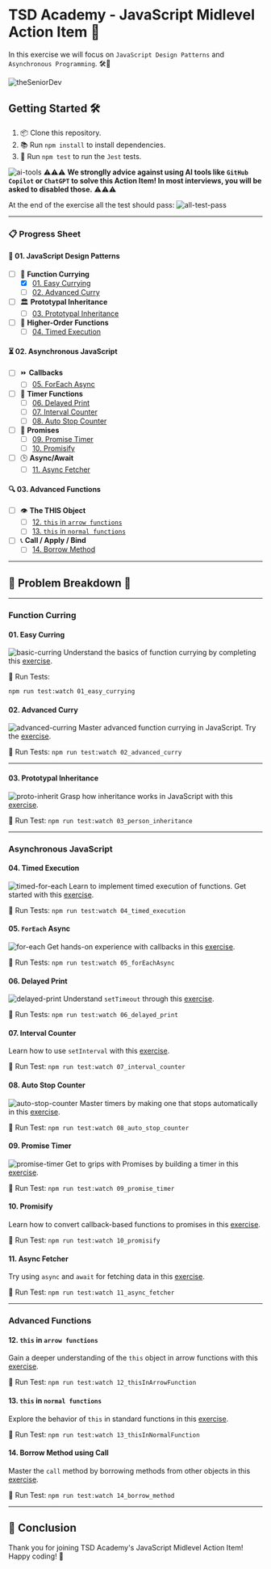 # TSD Academy - JavaScript Midlevel Action Item 🚀

In this exercise we will focus on `JavaScript Design Patterns` and `Asynchronous Programming`. 🛠️🧠

![theSeniorDev](/docs/tsd_academy.png)

## Getting Started 🛠️

1. 📦 Clone this repository.
2. 📚 Run `npm install` to install dependencies.
3. 🧪 Run `npm test` to run the `Jest` tests.


![ai-tools](docs/ai-tools.png)
⚠️⚠️⚠️ **We stronglly advice against using AI tools like `GitHub Copilot` or `ChatGPT` to solve this Action Item! In most interviews, you will be asked to disabled those.** ⚠️⚠️⚠️

At the end of the exercise all the test should pass:
![all-test-pass](docs/all-tests-pass.png)

---

### 📋 Progress Sheet 

#### 🌟 01. JavaScript Design Patterns

- [ ] 🍛 **Function Currying**
    - [x] [01. Easy Currying](src/01_design_patterns/01_function_currying/01_easy_currying.js)
    - [ ] [02. Advanced Curry](src/01_design_patterns/01_function_currying/02_advanced_curry.js)

- [ ] 🏛️ **Prototypal Inheritance**
    - [ ] [03. Prototypal Inheritance](src/01_design_patterns/02_prototypal_inheritance/03_person_inheritance.js)

- [ ] 🔗 **Higher-Order Functions**
  - [ ] [04. Timed Execution](src/01_design_patterns/03_higher_order_functions/04_timed_execution.js)

#### ⏳ 02. Asynchronous JavaScript

- [ ] ⏩ **Callbacks**
  - [ ] [05. ForEach Async](src/02_async_javascript/01_callbacks/05_forEachAsync.js)

- [ ] 🔄 **Timer Functions**
  - [ ] [06. Delayed Print](src/02_async_javascript/02_timer_functions/06_delayed_print.js)
  - [ ] [07. Interval Counter](src/02_async_javascript/02_timer_functions/07_interval_counter.js)
  - [ ] [08. Auto Stop Counter](src/02_async_javascript/02_timer_functions/08_auto_stop_counter.js)

- [ ] 🔄 **Promises**
  - [ ] [09. Promise Timer](src/02_async_javascript/03_promises/09_promise_timer.js)
  - [ ] [10. Promisify](src/02_async_javascript/03_promises/10_promisify.js)

- [ ] 🕒 **Async/Await**
  - [ ] [11. Async Fetcher](src/02_async_javascript/04_async_await/11_async_fetcher.js)

#### 🔍 03. Advanced Functions

- [ ] 👁️ **The THIS Object**
  - [ ] [12. `this` in `arrow functions`](src/03_advanced_functions/01_the_this_object/12_thisInArrowFunction.js)
  - [ ] [13. `this` in `normal functions`](src/03_advanced_functions/01_the_this_object/13_thisInNormalFunction.js)

- [ ] 📞 **Call / Apply / Bind**
  - [ ] [14. Borrow Method](src/03_advanced_functions/02_call_apply_bind/14_borrow_method.js)

---

## 📖 Problem Breakdown 🎯

---
### Function Curring

#### 01. Easy Curring 
![basic-curring](docs/problems/01_basic_curry.png)
Understand the basics of function currying by completing this [exercise](src/01_design_patterns/01_function_currying/01_easy_currying.js). 

🧪 Run Tests: 
```bash
npm run test:watch 01_easy_currying
```

#### 02. Advanced Curry
![advanced-curring](docs/problems/02_advanced_curry.png)
Master advanced function currying in JavaScript. Try the [exercise](src/01_design_patterns/01_function_currying/02_advanced_curry.js). 

🧪 Run Tests: 
`npm run test:watch 02_advanced_curry`

---

#### 03. Prototypal Inheritance
![proto-inherit](docs/problems/03_prototypal_inheritance.png)
Grasp how inheritance works in JavaScript with this [exercise](src/01_design_patterns/02_prototypal_inheritance/03_person_inheritance.js). 

🧪 Run Test: 
`npm run test:watch 03_person_inheritance`

---
### Asynchronous JavaScript

#### 04. Timed Execution
![timed-for-each](docs/problems/04_timed_for_each.png)
Learn to implement timed execution of functions. Get started with this [exercise](src/01_design_patterns/03_higher_order_functions/04_timed_execution.js). 

🧪 Run Tests: 
`npm run test:watch 04_timed_execution`

#### 05. `ForEach` Async
![for-each](docs/problems/05_forEachAsync.png)
Get hands-on experience with callbacks in this [exercise](src/02_async_javascript/01_callbacks/05_forEachAsync.js). 

🧪 Run Tests: 
`npm run test:watch 05_forEachAsync`

#### 06. Delayed Print
![delayed-print](docs/problems/06_delayed_print.png)
Understand `setTimeout` through this [exercise](src/02_async_javascript/02_timer_functions/06_delayed_print.js). 

🧪 Run Tests: 
`npm run test:watch 06_delayed_print`

#### 07. Interval Counter
Learn how to use `setInterval` with this [exercise](src/02_async_javascript/02_timer_functions/07_interval_counter.js). 

🧪 Run Test: 
`npm run test:watch 07_interval_counter`

#### 08. Auto Stop Counter
![auto-stop-counter](docs/problems/08_auto_stop.png)
Master timers by making one that stops automatically in this [exercise](src/02_async_javascript/02_timer_functions/08_auto_stop_counter.js). 

🧪 Run Test: 
`npm run test:watch 08_auto_stop_counter`

#### 09. Promise Timer
![promise-timer](docs/problems/09_promise_timer.png)
Get to grips with Promises by building a timer in this [exercise](src/02_async_javascript/03_promises/09_promise_timer.js). 

🧪 Run Test: 
`npm run test:watch 09_promise_timer`

#### 10. Promisify
Learn how to convert callback-based functions to promises in this [exercise](src/02_async_javascript/03_promises/10_promisify.js). 

🧪 Run Test: 
`npm run test:watch 10_promisify`

#### 11. Async Fetcher
Try using `async` and `await` for fetching data in this [exercise](src/02_async_javascript/04_async_await/11_async_fetcher.js). 

🧪 Run Test: 
`npm run test:watch 11_async_fetcher`

---
### Advanced Functions

#### 12. `this` in `arrow functions`
Gain a deeper understanding of the `this` object in arrow functions with this [exercise](src/03_advanced_functions/01_the_this_object/12_thisInArrowFunction.js). 

🧪 Run Test: 
`npm run test:watch 12_thisInArrowFunction`

#### 13. `this` in `normal functions`
Explore the behavior of `this` in standard functions in this [exercise](src/03_advanced_functions/02_call_apply_bind/13_thisInNormalFunction.js). 

🧪 Run Test: 
`npm run test:watch 13_thisInNormalFunction`

#### 14. Borrow Method using Call
Master the `call` method by borrowing methods from other objects in this [exercise](src/03_advanced_functions/02_call_apply_bind/14_borrow_method.js). 

🧪 Run Test: 
`npm run test:watch 14_borrow_method`

---



## 🌟 Conclusion
Thank you for joining TSD Academy's JavaScript Midlevel Action Item! Happy coding! 🚀
